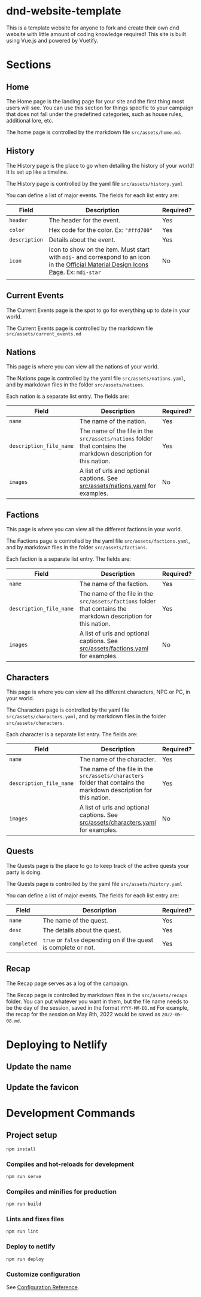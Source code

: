 # dnd-website-template
This is a template website for anyone to fork and create their own dnd website with little amount of coding knowledge required!
This site is built using Vue.js and powered by Vuetify.

# Sections
## Home
The Home page is the landing page for your site and the first thing most users will
see. You can use this section for things specific to your campaign that does not fall
under the predefined categories, such as house rules, additional lore, etc.

The home page is controlled by the markdown file `src/assets/home.md`.

## History
The History page is the place to go when detailing the history of your world! It is set up like a timeline.

The History page is controlled by the yaml file `src/assets/history.yaml`

You can define a list of major events. The fields for each list entry are:

| Field         | Description                                                                                                                                                               | Required? |
| ------------- | ------------------------------------------------------------------------------------------------------------------------------------------------------------------------- | --------- |
| `header`      | The header for the event.                                                                                                                                                 | Yes       |
| `color`       | Hex code for the color. Ex: `"#ffd700"`                                                                                                                                   | Yes       |
| `description` | Details about the event.                                                                                                                                                  | Yes       |
| `icon`        | Icon to show on the item. Must start with `mdi-` and correspond to an icon in the [Official Material Design Icons Page](https://materialdesignicons.com/). Ex: `mdi-star` | No        |
|               |                                                                                                                                                                           |           |

## Current Events
The Current Events page is the spot to go for everything up to date in your world.

The Current Events page is controlled by the markdown file `src/assets/current_events.md`

## Nations
This page is where you can view all the nations of your world.

The Nations page is controlled by the yaml file `src/assets/nations.yaml`, and by markdown files in the folder `src/assets/nations`.

Each nation is a separate list entry. The fields are: 


| Field                   | Description                                                                                                     | Required? |
| ----------------------- | --------------------------------------------------------------------------------------------------------------- | --------- |
| `name`                  | The name of the nation.                                                                                         | Yes       |
| `description_file_name` | The name of the file in the `src/assets/nations` folder that contains the markdown description for this nation. | Yes       |
| `images`                | A list of urls and optional captions. See [src/assets/nations.yaml](src/assets/nations.yaml) for examples.      | No        |


## Factions
This page is where you can view all the different factions in your world.

The Factions page is controlled by the yaml file `src/assets/factions.yaml`, and by markdown files in the folder `src/assets/factions`.

Each faction is a separate list entry. The fields are: 


| Field                   | Description                                                                                                      | Required? |
| ----------------------- | ---------------------------------------------------------------------------------------------------------------- | --------- |
| `name`                  | The name of the faction.                                                                                         | Yes       |
| `description_file_name` | The name of the file in the `src/assets/factions` folder that contains the markdown description for this nation. | Yes       |
| `images`                | A list of urls and optional captions. See [src/assets/factions.yaml](src/assets/factions.yaml) for examples.     | No        |
## Characters
This page is where you can view all the different characters, NPC or PC, in your world.

The Characters page is controlled by the yaml file `src/assets/characters.yaml`, and by markdown files in the folder `src/assets/characters`.

Each character is a separate list entry. The fields are: 


| Field                   | Description                                                                                                      | Required? |
| ----------------------- | ---------------------------------------------------------------------------------------------------------------- | --------- |
| `name`                  | The name of the character.                                                                                         | Yes       |
| `description_file_name` | The name of the file in the `src/assets/characters` folder that contains the markdown description for this nation. | Yes       |
| `images`                | A list of urls and optional captions. See [src/assets/characters.yaml](src/assets/characters.yaml) for examples.     | No        |

## Quests
The Quests page is the place to go to keep track of the active quests your party is doing.

The Quests page is controlled by the yaml file `src/assets/history.yaml`

You can define a list of major events. The fields for each list entry are:

| Field       | Description                                                     | Required? |
| ----------- | --------------------------------------------------------------- | --------- |
| `name`      | The name of the quest.                                          | Yes       |
| `desc`      | The details about the quest.                                    | Yes       |
| `completed` | `true` or `false` depending on if the quest is complete or not. | Yes       |

## Recap
The Recap page serves as a log of the campaign.

The Recap page is controlled by markdown files in the `src/assets/recaps` folder. You can put whatever you want in them, but the file name needs to be the day of the session, saved in the format `YYYY-MM-DD.md` For example, the recap for the session on May 8th, 2022 would be saved as `2022-05-08.md`.
# Deploying to Netlify
## Update the name

## Update the favicon

# Development Commands
## Project setup
```
npm install
```

### Compiles and hot-reloads for development
```
npm run serve
```

### Compiles and minifies for production
```
npm run build
```

### Lints and fixes files
```
npm run lint
```

### Deploy to netlify
```
npm run deploy
```

### Customize configuration
See [Configuration Reference](https://cli.vuejs.org/config/).
